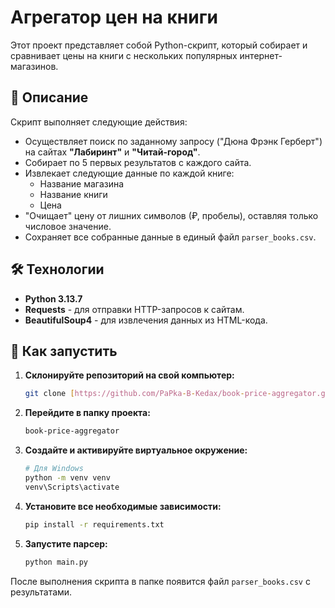 # Агрегатор цен на книги

Этот проект представляет собой Python-скрипт, который собирает и сравнивает цены на книги с нескольких популярных интернет-магазинов.

## 📝 Описание

Скрипт выполняет следующие действия:
* Осуществляет поиск по заданному запросу ("Дюна Фрэнк Герберт") на сайтах **"Лабиринт"** и **"Читай-город"**.
* Собирает по 5 первых результатов с каждого сайта.
* Извлекает следующие данные по каждой книге:
    * Название магазина
    * Название книги
    * Цена
* "Очищает" цену от лишних символов (₽, пробелы), оставляя только числовое значение.
* Сохраняет все собранные данные в единый файл `parser_books.csv`.

## 🛠️ Технологии

* **Python 3.13.7**
* **Requests** - для отправки HTTP-запросов к сайтам.
* **BeautifulSoup4** - для извлечения данных из HTML-кода.

## 🚀 Как запустить

1.  **Склонируйте репозиторий на свой компьютер:**
    ```bash
    git clone [https://github.com/PaPka-B-Kedax/book-price-aggregator.git](https://github.com/PaPka-B-Kedax/book-price-aggregator.git)
    ```

2.  **Перейдите в папку проекта:**
    ```bash
    book-price-aggregator
    ```

3.  **Создайте и активируйте виртуальное окружение:**
    ```bash
    # Для Windows
    python -m venv venv
    venv\Scripts\activate
    ```

4.  **Установите все необходимые зависимости:**
    ```bash
    pip install -r requirements.txt
    ```

5.  **Запустите парсер:**
    ```bash
    python main.py
    ```
После выполнения скрипта в папке появится файл `parser_books.csv` с результатами.